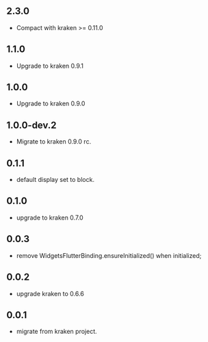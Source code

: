 ## 2.3.0

+ Compact with kraken >= 0.11.0

## 1.1.0

+ Upgrade to kraken 0.9.1

## 1.0.0

+ Upgrade to kraken 0.9.0

## 1.0.0-dev.2

* Migrate to kraken 0.9.0 rc. 
## 0.1.1

* default display set to block.

## 0.1.0

* upgrade to kraken 0.7.0

## 0.0.3

* remove WidgetsFlutterBinding.ensureInitialized() when initialized;

## 0.0.2

* upgrade kraken to 0.6.6


## 0.0.1

* migrate from kraken project.
